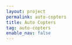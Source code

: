 ```yaml
---
layout: project
permalink: auto-copters
title: Auto Copters
tag: auto-copters
enable_nav: false
---
```

    